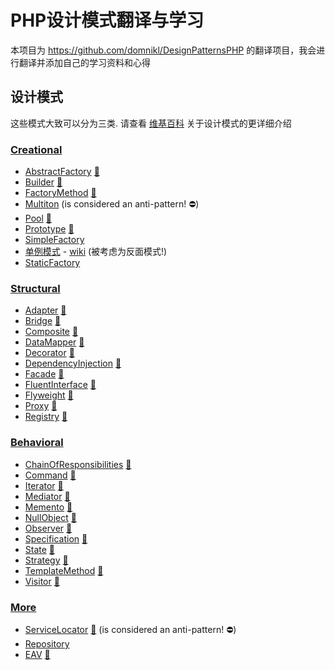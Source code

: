 # PHP设计模式翻译与学习
本项目为 https://github.com/domnikl/DesignPatternsPHP 的翻译项目，我会进行翻译并添加自己的学习资料和心得

## 设计模式

这些模式大致可以分为三类. 请查看 [维基百科](http://en.wikipedia.org/wiki/Software_design_pattern) 关于设计模式的更详细介绍

### [Creational](Creational)

* [AbstractFactory](Creational/AbstractFactory) [:notebook:](http://en.wikipedia.org/wiki/Abstract_factory_pattern)
* [Builder](Creational/Builder) [:notebook:](http://en.wikipedia.org/wiki/Builder_pattern)
* [FactoryMethod](Creational/FactoryMethod) [:notebook:](http://en.wikipedia.org/wiki/Factory_method_pattern)
* [Multiton](Creational/Multiton) (is considered an anti-pattern! :no_entry:)
* [Pool](Creational/Pool) [:notebook:](http://en.wikipedia.org/wiki/Object_pool_pattern)
* [Prototype](Creational/Prototype) [:notebook:](http://en.wikipedia.org/wiki/Prototype_pattern)
* [SimpleFactory](Creational/SimpleFactory)
* [单例模式](Creational/Singleton) - [wiki](http://en.wikipedia.org/wiki/Singleton_pattern) (被考虑为反面模式!)
* [StaticFactory](Creational/StaticFactory)

### [Structural](Structural)

* [Adapter](Structural/Adapter) [:notebook:](http://en.wikipedia.org/wiki/Adapter_pattern)
* [Bridge](Structural/Bridge) [:notebook:](http://en.wikipedia.org/wiki/Bridge_pattern)
* [Composite](Structural/Composite) [:notebook:](http://en.wikipedia.org/wiki/Composite_pattern)
* [DataMapper](Structural/DataMapper) [:notebook:](http://en.wikipedia.org/wiki/Data_mapper_pattern)
* [Decorator](Structural/Decorator) [:notebook:](http://en.wikipedia.org/wiki/Decorator_pattern)
* [DependencyInjection](Structural/DependencyInjection) [:notebook:](http://en.wikipedia.org/wiki/Dependency_injection)
* [Facade](Structural/Facade) [:notebook:](http://en.wikipedia.org/wiki/Facade_pattern)
* [FluentInterface](Structural/FluentInterface) [:notebook:](http://en.wikipedia.org/wiki/Fluent_interface)
* [Flyweight](Structural/Flyweight) [:notebook:](https://en.wikipedia.org/wiki/Flyweight_pattern)
* [Proxy](Structural/Proxy) [:notebook:](http://en.wikipedia.org/wiki/Proxy_pattern)
* [Registry](Structural/Registry) [:notebook:](http://en.wikipedia.org/wiki/Service_locator_pattern)

### [Behavioral](Behavioral)

* [ChainOfResponsibilities](Behavioral/ChainOfResponsibilities) [:notebook:](http://en.wikipedia.org/wiki/Chain_of_responsibility_pattern)
* [Command](Behavioral/Command) [:notebook:](http://en.wikipedia.org/wiki/Command_pattern)
* [Iterator](Behavioral/Iterator) [:notebook:](http://en.wikipedia.org/wiki/Iterator_pattern)
* [Mediator](Behavioral/Mediator) [:notebook:](http://en.wikipedia.org/wiki/Mediator_pattern)
* [Memento](Behavioral/Memento) [:notebook:](http://en.wikipedia.org/wiki/Memento_pattern)
* [NullObject](Behavioral/NullObject) [:notebook:](http://en.wikipedia.org/wiki/Null_Object_pattern)
* [Observer](Behavioral/Observer) [:notebook:](http://en.wikipedia.org/wiki/Observer_pattern)
* [Specification](Behavioral/Specification) [:notebook:](http://en.wikipedia.org/wiki/Specification_pattern)
* [State](Behavioral/State) [:notebook:](http://en.wikipedia.org/wiki/State_pattern)
* [Strategy](Behavioral/Strategy) [:notebook:](http://en.wikipedia.org/wiki/Strategy_pattern)
* [TemplateMethod](Behavioral/TemplateMethod) [:notebook:](http://en.wikipedia.org/wiki/Template_method_pattern)
* [Visitor](Behavioral/Visitor) [:notebook:](http://en.wikipedia.org/wiki/Visitor_pattern)

### [More](More)

* [ServiceLocator](More/ServiceLocator) [:notebook:](http://en.wikipedia.org/wiki/Service_locator_pattern) (is considered an anti-pattern! :no_entry:)
* [Repository](More/Repository)
* [EAV](More/EAV) [:notebook:](https://en.wikipedia.org/wiki/Entity%E2%80%93attribute%E2%80%93value_model)